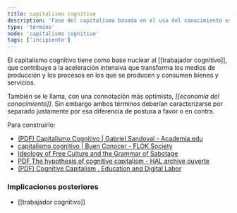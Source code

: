```yaml
---
title: capitalismo cognitivo
description: 'Fase del capitalismo basada en el uso del conocimiento especializado como activo clave para la generación de capital'
type: 'término'
node: 'capitalismo cognitivo'
tags: ['incipiente']
---
```


El capitalismo cognitivo tiene como base nuclear al [[trabajador cognitivo]], que contribuye a la aceleración intensiva que transforma los medios de producción y los procesos en los que se producen y consumen bienes y servicios.

También se le llama, con una connotación más optimista, *[[economía del conocimiento]]*. Sin embargo ambos términos deberían caracterizarse por separado justamente por esa diferencia de postura a favor o en contra.

Para construirlo:

- [(PDF) Capitalismo Cognitivo | Gabriel Sandoval - Academia.edu](https://www.academia.edu/26387205/Capitalismo_Cognitivo)
- [capitalismo cognitivo | Buen Conocer - FLOK Society](https://floksociety.org/tag/capitalismo-cognitivo/)
- [Ideology of Free Culture and the Grammar of Sabotage](http://www.rekombinant.org/docs/Ideology-of-Free-Culture.pdf)
- [PDF The hypothesis of cognitive capitalism - HAL archive ouverte](https://halshs.archives-ouvertes.fr/file/index/docid/273641/filename/The_hypothesis_of_Cognitive_Capitalismhall.pdf)
- [(PDF) Cognitive Capitalism , Education and Digital Labor](https://www.researchgate.net/publication/234669054_Cognitive_Capitalism_Education_and_Digital_Labor)

### Implicaciones posteriores

- [[trabajador cognitivo]]

